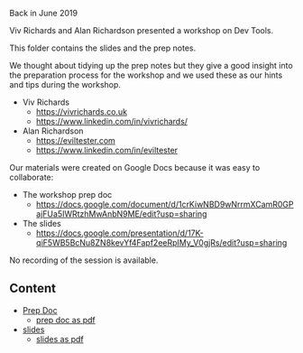 Back in June 2019

Viv Richards and Alan Richardson presented a workshop on Dev Tools.

This folder contains the slides and the prep notes.

We thought about tidying up the prep notes but they give a good insight into the preparation process for the workshop and we used these as our hints and tips during the workshop.

- Viv Richards
    - https://vivrichards.co.uk
    - https://www.linkedin.com/in/vivrichards/
- Alan Richardson
    - https://eviltester.com
    - https://www.linkedin.com/in/eviltester 

Our materials were created on Google Docs because it was easy to collaborate:

- The workshop prep doc
    - https://docs.google.com/document/d/1crKiwNBD9wNrrmXCamR0GPajFUa5IWRtzhMwAnbN9ME/edit?usp=sharing
- The slides
    - https://docs.google.com/presentation/d/17K-qiF5WB5BcNu8ZN8kevYf4Fapf2eeRpIMy_V0gjRs/edit?usp=sharing

No recording of the session is available.

## Content

- [Prep Doc](prepdoc.md)
   - [prep doc as pdf](exports/prepdoc.pdf)
- [slides](slides.md)
   - [slides as pdf](exports/slides.pdf)
